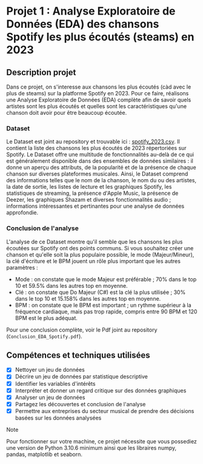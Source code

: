 # Projet 1 : Analyse Exploratoire de Données (EDA) des chansons Spotify les plus écoutés (steams) en 2023

## Description projet
Dans ce projet, on s'interesse aux chansons les plus écoutés (càd avec le plus de steams) sur la platforme Spotify en 2023. Pour ce faire, réalisons une Analyse Exploratoire de Données (EDA) complète afin de savoir quels artistes sont les plus écoutés et quelles sont les caractéristiques qu'une chanson doit avoir pour être beaucoup écoutée.

### Dataset
Le Dataset est joint au repository et trouvable ici : [spotify_2023.csv](https://github.com/JessAhdj/DataScience-Portfolio/blob/main/Projet%201/spotify_2023.csv). Il contient la liste des chansons les plus écoutés de 2023 répertoriées sur Spotify. Le Dataset offre une multitude de fonctionnalités au-delà de ce qui est généralement disponible dans des ensembles de données similaires : il donne un aperçu des attributs, de la popularité et de la présence de chaque chanson sur diverses plateformes musicales. Ainsi, le Dataset comprend des informations telles que le nom de la chanson, le nom du ou des artistes, la date de sortie, les listes de lecture et les graphiques Spotify, les statistiques de streaming, la présence d'Apple Music, la présence de Deezer, les graphiques Shazam et diverses fonctionnalités audio ; informations intéressantes et pertinantes pour une analyse de données approfondie.

### Conclusion de l'analyse
L'analyse de ce Dataset montre qu'il semble que les chansons les plus écoutées sur Spotify ont des points communs. Si vous souhaitez créer une chanson et qu'elle soit la plus populaire possible, le mode (Majeur/Mineur), la clé d'écriture et le BPM jouent un rôle plus important que les autres paramètres :
- Mode : on constate que le mode Majeur est préférable ; 70% dans le top 10 et 59.5% dans les autres top en moyenne.
- Clé : on constate que Do Majeur (C#) est la clé la plus utilisée ; 30% dans le top 10 et 15.158% dans les autres top en moyenne.
- BPM : on constate que le BPM est important ; un rythme supérieur à la fréquence cardiaque, mais pas trop rapide, compris entre 90 BPM et 120 BPM est le plus adéquat.

Pour une conclusion complète, voir le Pdf joint au repository (`Conclusion_EDA_Spotify.pdf`).

## Compétences et techniques utilisées
- [x] Nettoyer un jeu de données
- [x] Décrire un jeu de données par statistique descriptive
- [x] Identifier les variables d'intérêts
- [x] Interpréter et donner un regard critique sur des données graphiques
- [x] Analyser un jeu de données
- [x] Partagez les découvertes et conclusion de l'analyse
- [x] Permettre aux entreprises du secteur musical de prendre des décisions basées sur les données analysées

> [!NOTE]
> Pour fonctionner sur votre machine, ce projet nécessite que vous possediez une version de Python 3.10.6 minimum ainsi que les libraires numpy, pandas, matplotlib et seaborn.

